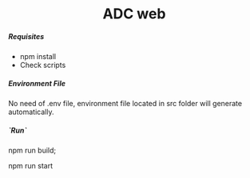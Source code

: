 <h1 align="center">ADC web</h1>

<h5>Requisites</h5>
<ul>
<li>npm install</li>
<li>Check scripts</li>
</ul>

<h5>Environment File</h5>
<p>No need of .env file, environment file located in src folder will generate automatically.</p>

<h5>`Run`</h5>
npm run build;

npm run start
